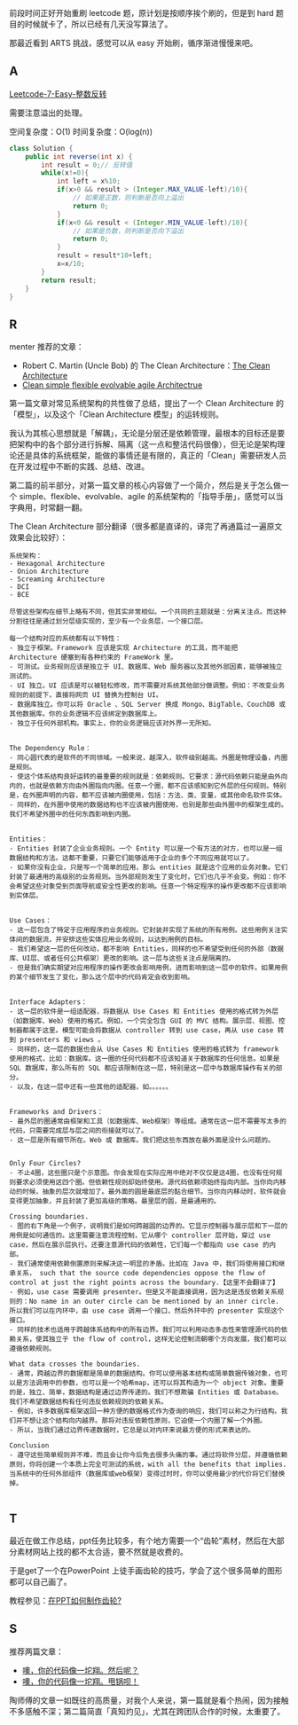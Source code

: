 

前段时间正好开始重刷 leetcode 题，原计划是按顺序挨个刷的，但是到 hard 题目的时候就卡了，所以已经有几天没写算法了。

那最近看到 ARTS 挑战，感觉可以从 easy 开始刷，循序渐进慢慢来吧。




## A

[Leetcode-7-Easy-整数反转](https://leetcode.com/problems/reverse-integer/)

需要注意溢出的处理。

空间复杂度：O(1)
时间复杂度：O(log(n))


```java
class Solution {
    public int reverse(int x) {
        int result = 0;// 反转值
        while(x!=0){
            int left = x%10;
            if(x>0 && result > (Integer.MAX_VALUE-left)/10){
                // 如果是正数，则判断是否向上溢出
                return 0;
            }
            if(x<0 && result < (Integer.MIN_VALUE-left)/10){
                // 如果是负数，则判断是否向下溢出
                return 0;
            }
            result = result*10+left;
            x=x/10;
        }
        return result;
    }   
}
```


## R

menter 推荐的文章：
- Robert C. Martin (Uncle Bob) 的 The Clean Architecture：[The Clean Architecture](https://blog.cleancoder.com/uncle-bob/2012/08/13/the-clean-architecture.html)
- [Clean simple flexible evolvable agile Architectrue](https://www.planetgeek.ch/2016/03/15/clean-simple-flexible-evolvable-agile-architecture-cheat-sheet/)


第一篇文章对常见系统架构的共性做了总结，提出了一个 Clean Architecture 的「模型」，以及这个「Clean Architecture 模型」的运转规则。

我认为其核心思想就是「解耦」，无论是分层还是依赖管理，最根本的目标还是要把架构中的各个部分进行拆解、隔离（这一点和整洁代码很像），但无论是架构理论还是具体的系统框架，能做的事情还是有限的，真正的「Clean」需要研发人员在开发过程中不断的实践、总结、改进。

第二篇的前半部分，对第一篇文章的核心内容做了一个简介，然后是关于怎么做一个 simple、flexible、evolvable、agile 的系统架构的「指导手册」，感觉可以当字典用，时常翻一翻。


The Clean Architecture 部分翻译（很多都是直译的，译完了再通篇过一遍原文效果会比较好）：
```
系统架构：
- Hexagonal Architecture
- Onion Architecture
- Screaming Architecture
- DCI
- BCE

尽管这些架构在细节上略有不同，但其实非常相似。一个共同的主题就是：分离关注点。而这种分割往往是通过划分层级实现的，至少有一个业务层，一个接口层。

每一个结构对应的系统都有以下特性：
- 独立于框架。Framework 应该是实现 Architecture 的工具，而不能把 Architecture 硬塞到有各种约束的 FrameWork 里。
- 可测试。业务规则应该是独立于 UI、数据库、Web 服务器以及其他外部因素，能够被独立测试的。
- UI 独立。UI 应该是可以被轻松修改，而不需要对系统其他部分做调整。例如：不改变业务规则的前提下，直接将网页 UI 替换为控制台 UI。
- 数据库独立。你可以将 Oracle 、SQL Server 换成 Mongo、BigTable、CouchDB 或其他数据库。你的业务逻辑不应该绑定到数据库上。
- 独立于任何外部机构。事实上，你的业务逻辑应该对外界一无所知。


The Dependency Rule：
- 同心圆代表的是软件的不同领域。一般来说，越深入，软件级别越高。外圈是物理设备，内圈是规则。
- 使这个体系结构良好运转的最重要的规则就是：依赖规则。它要求：源代码依赖只能是由外向内的，也就是依赖方向由外圈指向内圈。任意一个圈，都不应该感知到它外层的任何规则。特别是，在外圈声明的内容，都不应该被内圈使用，包括：方法、类、变量，或其他命名软件实体。
- 同样的，在外圈中使用的数据结构也不应该被内圈使用，也别是那些由外圈中的框架生成的。我们不希望外圈中的任何东西影响到内圈。


Entities：
- Entities 封装了企业业务规则。一个 Entity 可以是一个有方法的对方，也可以是一组数据结构和方法。这都不重要，只要它们能够适用于企业的多个不同应用就可以了。
- 如果你没有企业，只是写一个简单的应用，那么 entities 就是这个应用的业务对象。它们封装了最通用的高级别的业务规则。当外部规则发生了变化时，它们也几乎不会变。例如：你不会希望这些对象受到页面导航或安全性更改的影响。任意一个特定程序的操作更改都不应该影响到实体层。


Use Cases：
- 这一层包含了特定于应用程序的业务规则。它封装并实现了系统的所有用例。这些用例关注实体间的数据流，并安排这些实体应用业务规则，以达到用例的目标。
- 我们希望这一层的任何改动，都不影响 Entities，同样的也不希望受到任何的外部（数据库、UI层、或者任何公共框架）更改的影响。这一层与这些关注点是隔离的。
- 但是我们确实期望对应用程序的操作更改会影响用例，进而影响到这一层中的软件。如果用例的某个细节发生了变化，那么这个层中的代码肯定会收到影响。


Interface Adapters：
- 这一层的软件是一组适配器，将数据从 Use Cases 和 Entities 使用的格式转为外层（如数据库、Web）使用的格式。例如，一个完全包含 GUI 的 MVC 结构。展示层、视图、控制器都属于这里。模型可能会将数据从 controller 转到 use case，再从 use case 转到 presenters 和 views 。
- 同样的，这一层的数据也会从 Use Cases 和 Entities 使用的格式转为 framework 使用的格式，比如：数据库。这一圈的任何代码都不应该知道关于数据库的任何信息。如果是 SQL 数据库，那么所有的 SQL 都应该限制在这一层，特别是这一层中与数据库操作有关的部分。
- 以及，在这一层中还有一些其他的适配器，如。。。。。。


Frameworks and Drivers：
- 最外层的圈通常由框架和工具（如数据库、Web框架）等组成。通常在这一层不需要写太多的代码，只需要完成层与层之间的衔接就可以了。
- 这一层是所有细节所在。Web 或 数据库。我们把这些东西放在最外面是没什么问题的。


Only Four Circles?
- 不止4圈，这些圈只是个示意图。你会发现在实际应用中绝对不仅仅是这4圈，也没有任何规则要求必须使用这四个圈。但依赖性规则却始终使用。源代码依赖项始终指向内部。当你向内移动的时候，抽象的层次就增加了。最外面的圆是最底层的黏合细节。当你向内移动时，软件就会变得更加抽象，并且封装了更加高级的策略。最里层的圆，是最通用的。

Crossing boundaries.
- 图的右下角是一个例子，说明我们是如何跨越圆的边界的。它显示控制器与展示层和下一层的用例是如何通信的。这里需要注意流程控制，它从哪个 controller 层开始，穿过 use case，然后在展示层执行。还要注意源代码的依赖性，它们每一个都指向 use case 的内部。
- 我们通常使用依赖倒置原则来解决这一明显的矛盾。比如在 Java 中，我们将使用接口和继承关系， such that the source code dependencies oppose the flow of control at just the right points across the boundary.【这里不会翻译了】
- 例如，use case 需要调用 presenter。但是又不能直接调用，因为这是违反依赖关系规则的：No name in an outer circle can be mentioned by an inner circle. 所以我们可以在内环中，由 use case 调用一个接口，然后外环中的 presenter 实现这个接口。
- 同样的技术也适用于跨越体系结构中的所有边界。我们可以利用动态多态性来管理源代码的依赖关系，使其独立于 the flow of control，这样无论控制流朝哪个方向发展，我们都可以遵循依赖规则。

What data crosses the boundaries.
- 通常，跨越边界的数据都是简单的数据结构。你可以使用基本结构或简单数据传输对象，也可以是方法调用中的参数，也可以是一个哈希map，还可以将其构造为一个 object 对象。重要的是，独立、简单，数据结构是通过边界传递的。我们不想欺骗 Entities 或 Database。我们不希望数据结构有任何违反依赖规则的依赖关系。
- 例如，许多数据库框架返回一种方便的数据格式作为查询的响应，我们可以称之为行结构。我们并不想让这个结构向内越界。那将对违反依赖性原则，它迫使一个内圈了解一个外圈。
- 所以，当我们通过边界传递数据时，它总是以对内环来说最方便的形式来表达的。

Conclusion
- 遵守这些简单规则并不难，而且会让你今后免去很多头痛的事。通过将软件分层，并遵循依赖原则，你将创建一个本质上完全可测试的系统，with all the benefits that implies. 当系统中的任何外部组件（数据库或web框架）变得过时时，你可以使用最少的代价将它们替换掉。


```


## T

最近在做工作总结，ppt任务比较多，有个地方需要一个“齿轮”素材，然后在大部分素材网站上找的都不太合适，要不然就是收费的。

于是get了一个在PowerPoint 上徒手画齿轮的技巧，学会了这个很多简单的图形都可以自己画了。

教程参见：[在PPT如何制作齿轮?](https://jingyan.baidu.com/article/a3a3f811e072248da2eb8a92.html)



## S

推荐两篇文章：
- [噢，你的代码像一坨翔。然后呢？](https://zhuanlan.zhihu.com/p/25169261)
- [噢，你的代码像一坨翔。甩锅呗！](https://zhuanlan.zhihu.com/p/25192112)

陶师傅的文章一如既往的高质量，对我个人来说，第一篇就是看个热闹，因为接触不多感触不深；第二篇简直「真知灼见」，尤其在跨团队合作的时候，太重要了。





